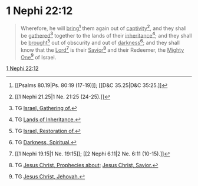 # 1 Nephi 22:12

> Wherefore, he will <u>bring</u>[^a] them again out of <u>captivity</u>[^b], and they shall be <u>gathered</u>[^c] together to the lands of their <u>inheritance</u>[^d]; and they shall be <u>brought</u>[^e] out of obscurity and out of <u>darkness</u>[^f]; and they shall know that the <u>Lord</u>[^g] is their <u>Savior</u>[^h] and their Redeemer, the <u>Mighty One</u>[^i] of Israel.

[1 Nephi 22:12](https://www.churchofjesuschrist.org/study/scriptures/bofm/1-ne/22?lang=eng&id=p12#p12)


[^a]: [[Psalms 80.19|Ps. 80:19 (17-19)]]; [[D&C 35.25|D&C 35:25.]]
[^b]: [[1 Nephi 21.25|1 Ne. 21:25 (24-25).]]
[^c]: TG [Israel, Gathering of.](https://www.churchofjesuschrist.org/study/scriptures/tg/israel-gathering-of?lang=eng)
[^d]: TG [Lands of Inheritance.](https://www.churchofjesuschrist.org/study/scriptures/tg/lands-of-inheritance?lang=eng)
[^e]: TG [Israel, Restoration of.](https://www.churchofjesuschrist.org/study/scriptures/tg/israel-restoration-of?lang=eng)
[^f]: TG [Darkness, Spiritual.](https://www.churchofjesuschrist.org/study/scriptures/tg/darkness-spiritual?lang=eng)
[^g]: [[1 Nephi 19.15|1 Ne. 19:15]]; [[2 Nephi 6.11|2 Ne. 6:11 (10-15).]]
[^h]: TG [Jesus Christ, Prophecies about](https://www.churchofjesuschrist.org/study/scriptures/tg/jesus-christ-prophecies-about?lang=eng); [Jesus Christ, Savior.](https://www.churchofjesuschrist.org/study/scriptures/tg/jesus-christ-savior?lang=eng)
[^i]: TG [Jesus Christ, Jehovah.](https://www.churchofjesuschrist.org/study/scriptures/tg/jesus-christ-jehovah?lang=eng)
